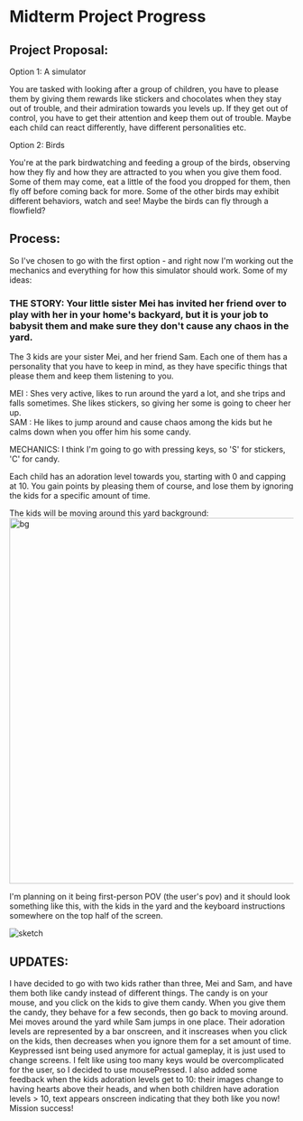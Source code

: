 # Midterm Project Progress 

## Project Proposal: 

Option 1:  A simulator

You are tasked with looking after a group of children, you have to please them by giving them rewards like stickers and chocolates when they stay out of trouble, and their admiration towards you levels up. If they get out of control, you have to get their attention and keep them out of trouble. Maybe each child can react differently, have different personalities etc.

Option 2: Birds

You're at the park birdwatching and feeding a group of the birds, observing how they fly and how they are attracted to you when you give them food. Some of them may come, eat a little of the food you dropped for them, then fly off before coming back for more. Some of the other birds may exhibit different behaviors, watch and see! Maybe the birds can fly through a flowfield?

## Process:

So I've chosen to go with the first option - and right now I'm working out the mechanics and everything for how this simulator should work. Some of my ideas:

### THE STORY: Your little sister Mei has invited her friend over to play with her in your home's backyard, but it is your job to babysit them and make sure they don't cause any chaos in the yard. 

The 3 kids are your sister Mei, and her friend Sam. Each one of them has a personality that you have to keep in mind, as they have specific things that please them and keep them listening to you. 

MEI : Shes very active, likes to run around the yard a lot, and she trips and falls sometimes. She likes stickers, so giving her some is going to cheer her up.  
SAM : He likes to jump around and cause chaos among the kids but he calms down when you offer him his some candy.
<!-- SCRAPPED FOR NOW :CHLOE : She gets loud sometimes.. but she's a major sweet tooth so she will listen to you and quiet down if you offer her candy.  
 -->
MECHANICS: I think I'm going to go with pressing keys, so 'S' for stickers, 'C' for candy. 

Each child has an adoration level towards you, starting with 0 and capping at 10. You gain points by pleasing them of course, and lose them by ignoring the kids for a specific amount of time. 

The kids will be moving around this yard background:
<img width="648" alt="bg" src="https://user-images.githubusercontent.com/90758596/156183603-4b7937fb-21f5-4366-baf6-b0217f6037e3.png">

I'm planning on it being first-person POV (the user's pov) and it should look something like this, with the kids in the yard and the keyboard instructions somewhere on the top half of the screen.

![sketch](https://user-images.githubusercontent.com/90758596/156185882-8afef574-fc12-4a4e-8521-35f28ea881e0.jpg)


## UPDATES:

I have decided to go with two kids rather than three, Mei and Sam, and have them both like candy instead of different things. The candy is on your mouse, and you click on the kids to give them candy. When you give them the candy, they behave for a few seconds, then go back to moving around. Mei moves around the yard while Sam jumps in one place. Their adoration levels are represented by a bar onscreen, and it inscreases when you click on the kids, then decreases when you ignore them for a set amount of time. Keypressed isnt being used anymore for actual gameplay, it is just used to change screens. I felt like using too many keys would be overcomplicated for the user, so I decided to use mousePressed. 
I also added some feedback when the kids adoration levels get to 10: their images change to having hearts above their heads, and when both children have adoration levels > 10, text appears onscreen indicating that they both like you now! Mission success! 



